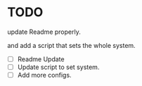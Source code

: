 # TODO

update Readme properly.

and add a script that sets the whole system.

- [ ] Readme Update
- [ ] Update script to set system.
- [ ] Add more configs.

